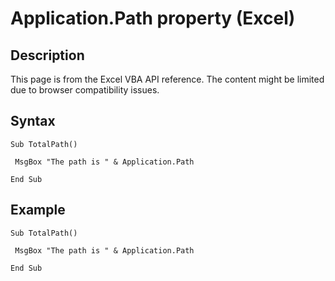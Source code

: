 # Application.Path property (Excel)

## Description
This page is from the Excel VBA API reference. The content might be limited due to browser compatibility issues.

## Syntax
```vba
Sub TotalPath() 
 
 MsgBox "The path is " & Application.Path 
 
End Sub
```

## Example
```vba
Sub TotalPath() 
 
 MsgBox "The path is " & Application.Path 
 
End Sub
```

